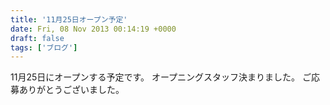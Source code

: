 ```yaml
---
title: '11月25日オープン予定'
date: Fri, 08 Nov 2013 00:14:19 +0000
draft: false
tags: ['ブログ']
---
```


11月25日にオープンする予定です。 オープニングスタッフ決まりました。 ご応募ありがとうございました。